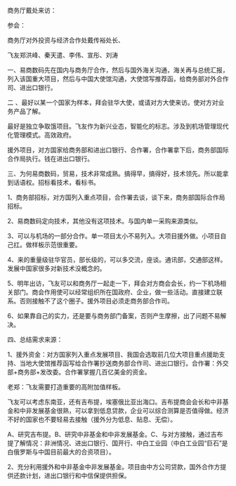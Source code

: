 商务厅戴处来访：

参会：

商务厅对外投资与经济合作处戴传裕处长、

飞友郑洪峰、秦天遣、李伟、宣彤、刘涛

一、易商数码先在国内与商务厅合作，然后与国外海关沟通，海关再与总统汇报，列入该国重大项目，然后与中国大使馆沟通，大使馆写推荐函，给商务部对外合作司、进出口银行。

二 、最好以某一个国家为样本，拜会驻华大使，或请对方大使来访。使对方对业务产品了解。

最好是独立争取饿项目。飞友作为新兴业态，智能化的标志。涉及到机场管理现代化管理模式。高效政府。

援外项目，对方国家给商务部和进出口银行、合作署，合作署拿下后，商务部国际合作局执行。钱在进出口银行。

三、为何易商数码，贸易，技术非常成熟。搞得早，搞得好，技术领先。所以能拿到话语权。招标看技术，看标书。

1、商务部招标，对方国列入重点项目，合作署去谈，谈下来，商务部国际合作局招标。

2、易商数码定向技术，其他没有这项技术。与国内单一采购来源类似。

3、可以与机场的一部分合作。单一项目太小不易列入。大项目援外做。小项目自己扛。做样板示范很重要。

4、来的重量级驻华官员，部长级的，可以多交流，座谈。通讯部，交通部这样。发展中国家很多对新技术没概念的。

5、明年出访，飞友可以和商务厅一起走一下，拜会对方商会会长，约一下机场相关部门。商会作用使可以经常组织所在国政府、企业，做一些活动。直接建立联系。否则接触不了这个圈子。援外项目必须走商务部合作司。

6、如果靠自己的实力，还是要与商务部门备案，否则产生摩擦，出了问题不易解决。

四、总结需求来源：

1、援外资金：对方国家列入重点发展项目、我国会选取前几位大项目重点援助支持、当地大使馆推荐函写给合作署抄送商务部合作司、进出口银行。合作署：外交部+商务部+发改委。合作署掌握几百亿美金的资金。

老郑：飞友需要打造重要的高附加值样板。

飞友可以考虑东南亚，还有吉布提，埃塞俄比亚出海口。吉布提商会会长和中非基金和中非发展基金很熟，可以拿到低息贷款，企业可以综合测算是否值得做。经济不好的国家也不要轻易去接触（援外分为低息、贴息、无偿）。

A、研究吉布提。B、研究中非基金和中非发展基金。C、与对方接触，通过吉布提了解情况：非洲情况、进出口银行、国开行、中白工业园（中白工业园“巨石”是白俄罗斯与中国目前最大的合资项目）。

2、充分利用援外和中非基金中非发展基金。项目由中方公司贷款，国外合作方提供还款计划，进出口银行和中信保提供担保。